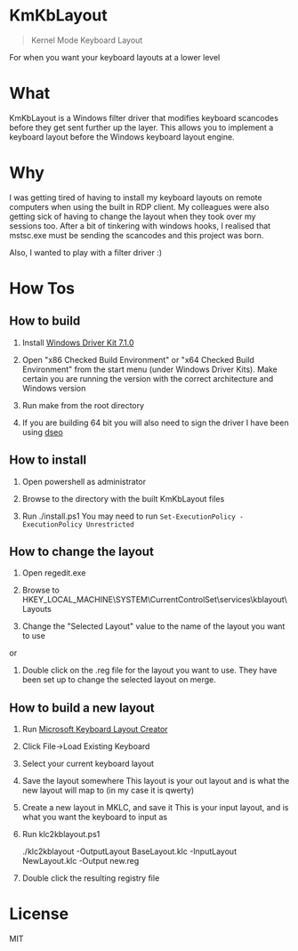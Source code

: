 # KmKbLayout
> Kernel Mode Keyboard Layout

For when you want your keyboard layouts at a lower level

# What

KmKbLayout is a Windows filter driver that modifies keyboard scancodes before they get sent further up the layer. This allows you to implement a keyboard layout before the Windows keyboard layout engine.

# Why

I was getting tired of having to install my keyboard layouts on remote computers when using the built in RDP client. My colleagues were also getting sick of having to change the layout when they took over my sessions too. After a bit of tinkering with windows hooks, I realised that mstsc.exe must be sending the scancodes and this project was born.

Also, I wanted to play with a filter driver :)

# How Tos

## How to build

1) Install [Windows Driver Kit 7.1.0](http://www.microsoft.com/en-gb/download/details.aspx?id=11800)

2) Open "x86 Checked Build Environment" or "x64 Checked Build Environment"
   from the start menu (under Windows Driver Kits).
   Make certain you are running the version with the correct architecture and Windows version

3) Run make from the root directory

4) If you are building 64 bit you will also need to sign the driver
   I have been using [dseo](http://www.ngohq.com/?page=dseo)

## How to install

1) Open powershell as administrator

2) Browse to the directory with the built KmKbLayout files

3) Run ./install.ps1
    You may need to run ```Set-ExecutionPolicy -ExecutionPolicy Unrestricted```

## How to change the layout

1) Open regedit.exe

2) Browse to HKEY_LOCAL_MACHINE\SYSTEM\CurrentControlSet\services\kblayout\Layouts

3) Change the "Selected Layout" value to the name of the layout you want to use

or

1) Double click on the .reg file for the layout you want to use.
   They have been set up to change the selected layout on merge.

## How to build a new layout


1) Run [Microsoft Keyboard Layout Creator](http://msdn.microsoft.com/en-GB/goglobal/bb964665.aspx)

2) Click File->Load Existing Keyboard

3) Select your current keyboard layout

4) Save the layout somewhere
   This layout is your out layout and is what the new layout will map to (in my case it is qwerty)

5) Create a new layout in MKLC, and save it
   This is your input layout, and is what you want the keyboard to input as

6) Run klc2kblayout.ps1

    ./klc2kblayout -OutputLayout BaseLayout.klc -InputLayout NewLayout.klc -Output new.reg

7) Double click the resulting registry file

# License

MIT